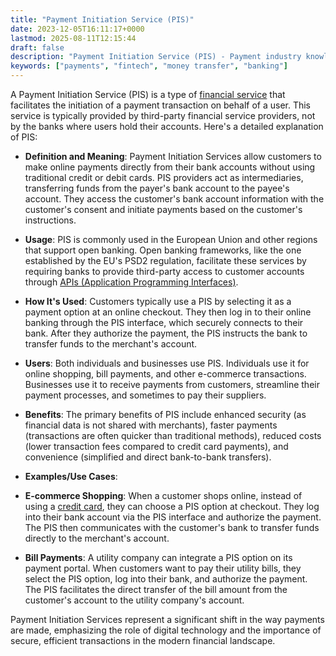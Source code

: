```yaml
---
title: "Payment Initiation Service (PIS)"
date: 2023-12-05T16:11:17+0000
lastmod: 2025-08-11T12:15:44
draft: false
description: "Payment Initiation Service (PIS) - Payment industry knowledge and insights"
keywords: ["payments", "fintech", "money transfer", "banking"]
---
```


A Payment Initiation Service (PIS) is a type of [financial service](https://faisalkhanllc.xyz/resources/payments-wiki/f/financial-services/) that facilitates the initiation of a payment transaction on behalf of a user. This service is typically provided by third-party financial service providers, not by the banks where users hold their accounts. Here's a detailed explanation of PIS:

- **Definition and Meaning**: Payment Initiation Services allow customers to make online payments directly from their bank accounts without using traditional credit or debit cards. PIS providers act as intermediaries, transferring funds from the payer's bank account to the payee's account. They access the customer's bank account information with the customer's consent and initiate payments based on the customer's instructions.

- **Usage**: PIS is commonly used in the European Union and other regions that support open banking. Open banking frameworks, like the one established by the EU's PSD2 regulation, facilitate these services by requiring banks to provide third-party access to customer accounts through [APIs (Application Programming Interfaces)](https://faisalkhanllc.xyz/resources/payments-wiki/a/application-programming-interface-api/).

- **How It's Used**: Customers typically use a PIS by selecting it as a payment option at an online checkout. They then log in to their online banking through the PIS interface, which securely connects to their bank. After they authorize the payment, the PIS instructs the bank to transfer funds to the merchant's account.

- **Users**: Both individuals and businesses use PIS. Individuals use it for online shopping, bill payments, and other e-commerce transactions. Businesses use it to receive payments from customers, streamline their payment processes, and sometimes to pay their suppliers.

- **Benefits**: The primary benefits of PIS include enhanced security (as financial data is not shared with merchants), faster payments (transactions are often quicker than traditional methods), reduced costs (lower transaction fees compared to credit card payments), and convenience (simplified and direct bank-to-bank transfers).

- **Examples/Use Cases**:

- **E-commerce Shopping**: When a customer shops online, instead of using a [credit card](https://faisalkhanllc.xyz/resources/payments-wiki/c/credit-card/), they can choose a PIS option at checkout. They log into their bank account via the PIS interface and authorize the payment. The PIS then communicates with the customer's bank to transfer funds directly to the merchant's account.

- **Bill Payments**: A utility company can integrate a PIS option on its payment portal. When customers want to pay their utility bills, they select the PIS option, log into their bank, and authorize the payment. The PIS facilitates the direct transfer of the bill amount from the customer's account to the utility company's account.

Payment Initiation Services represent a significant shift in the way payments are made, emphasizing the role of digital technology and the importance of secure, efficient transactions in the modern financial landscape.
